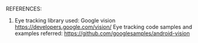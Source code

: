 REFERENCES:

1. Eye tracking library used: Google vision
https://developers.google.com/vision/
Eye tracking code samples and examples referred:
https://github.com/googlesamples/android-vision
